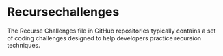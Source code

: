 # Recursechallenges
The Recurse Challenges file in GitHub repositories typically contains a set of coding challenges designed to help developers practice recursion techniques.
